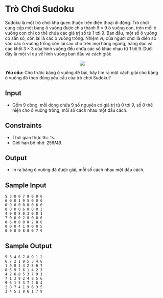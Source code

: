 # Trò Chơi Sudoku

Sudoku là một trò chơi khá quen thuộc trên điện thoại di động. Trò chơi cung cấp một bảng ô vuông được chia thành $9×9$ ô vuông con, trên mỗi ô vuông con chỉ có thể chứa các giá trị số từ $1$ tới $9$. Ban đầu, một số ô vuông có sẵn số, còn lại là các ô vuông trống. Nhiệm vụ của người chơi là điền số vào các ô vuông trống còn lại sao cho trên mọi hàng ngang, hàng dọc và các khối $3×3$ của hình vuông đều chứa các số khác nhau từ $1$ tới $9$. Dưới đây là một ví dụ về hình vuông ban đầu và cách giải:

<center>

<img src="https://cdn.ucode.vn/uploads/2247/images/noPoIKun.png">
</center>

***Yêu cầu:*** Cho trước bảng ô vuông đề bài, hãy tìm ra một cách giải cho bảng ô vuông đó theo đúng yêu cầu của trò chơi Sudoku?

## Input

- Gồm $9$ dòng, mỗi dòng chứa $9$ số nguyên có giá trị từ $0$ tới $9,$ số $0$ thể hiện cho ô vuông trống, mỗi số cách nhau một dấu cách.

## Constraints

- Thời gian thực thi: $1s$.
- Giới hạn bộ nhớ: $256MB$.

## Output

- In ra bảng ô vuông đã được giải, mỗi số cách nhau một dấu cách.

## Sample Input

```
5 3 0 0 7 0 0 0 0
6 0 0 1 9 5 0 0 0
0 9 8 0 0 0 0 6 0
8 0 0 0 6 0 0 0 3
4 0 0 8 0 3 0 0 1
7 0 0 0 2 0 0 0 6
0 6 0 0 0 0 2 8 0
0 0 0 4 1 9 0 0 5
0 0 0 0 8 0 0 7 9
```

## Sample Output

```
5 3 4 6 7 8 9 1 2
6 7 2 1 9 5 3 4 8
1 9 8 3 4 2 5 6 7
8 5 9 7 6 1 4 2 3
4 2 6 8 5 3 7 9 1
7 1 3 9 2 4 8 5 6 
9 6 1 5 3 7 2 8 4
2 8 7 4 1 9 6 3 5
3 4 5 2 8 6 1 7 9
```

